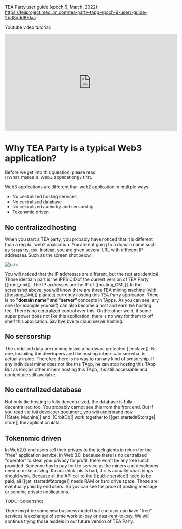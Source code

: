 TEA Party user guide (epoch 9, March, 2022): https://teaproject.medium.com/tea-party-tapp-epoch-9-users-guide-2bd8ddd87daa


Youtube video tutorial:
<iframe width="560" height="315" src="https://www.youtube.com/embed/yl7DUnyE_0g" title="YouTube video player" frameborder="0" allow="accelerometer; autoplay; clipboard-write; encrypted-media; gyroscope; picture-in-picture" allowfullscreen></iframe>


# Why TEA Party is a typical Web3 application?
Before we get into this question, please read [[What_makes_a_Web3_application]]? first.

Web3 applications are different than web2 application in multiple ways
- No centralized hosting services
- No centralized database
- No centralized authority and sensorship
- Tokenomic driven

## No centralized hosting
When you start a TEA party, you probably have noticed that it is different than a regular web2 application. You are not going to a domain name such as `teaparty.com`. Instead, you are given several URL with different IP addresses. Such as the screen shot below.

![urls](https://user-images.githubusercontent.com/1761809/160294873-a61c21b8-e8ee-4cbf-bc41-05ae097a47bb.png)


You will noticed that the IP addresses are different, but the rest are identical. Those identialh part is the IPFS CID of the current version of TEA Party [[front_end]]. The IP addresses are the IP of [[hosting_CML]]. In the screenshot above, you will know there are three TEA mining machine (with [[hosting_CML]] planted) currently hosting this TEA Party application. 
There is no **"domain name" and "server"** concepts in TApps.  As you can see, any one (for example yourself) can also become a host and earn the hosting fee. There is no centralized control over this. On the other word, if some super power does not like this application, there is no way for them to off shelf this application. Say bye bye to cloud server hosting.

## No sensorship

The code and data are running inside a hardware protected [[enclave]]. No one, including the developers and the hosting miners can see what is actually inside. Therefore there is no way to run any kind of sensorship. If any individual miner does not like this TApp, he can stop hosting this TApp. But as long as other miners hosting this TApp, it is still accessable and content are still available.

## No centralized database
Not only the hosting is fully decentralized, the database is fully decentralized too. You probably cannot see this from the front end. But if you read the full developer document, you will understand how [[State_Machine]] and [[OrbitDb]] work together to [[get_started#Storage| store]] the application data.

## Tokenomic driven
In Web2.0, end users sell their privacy to the tech giants in return for the "free" application service. In Web 3.0, because there is no centralized "operator" to steal your privacy for profit, there won't be any free lunch provided.  Someone has to pay for the service as the miners and developers need to make a living. Do not think this is bad, this is actually what things should work.  Because all the API call to the [[public service]] need to be paid, all [[get_started#Storage]] needs RAM or hard drive space. Those are eventually paid by end users. So you can see the price of posting message or sending private notifications. 

TODO: Screenshot

There might be some new business model that end user can have "free" services in exchange of some work-to-pay or data-rent-to-pay. We will continue trying those models in our future version of TEA Party.
